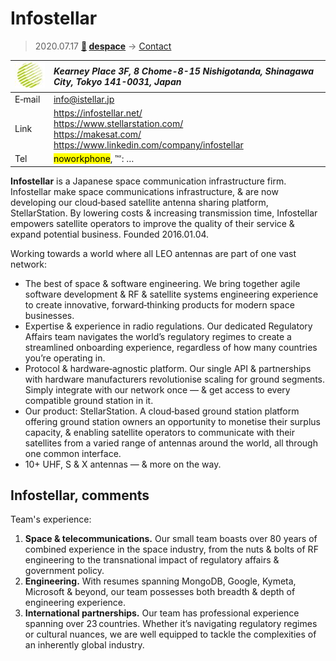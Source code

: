 # Infostellar
> 2020.07.17 **[🚀](../index/index.md) [despace](index.md)** → [Contact](contact.md)

|[![](f/contact/i/infostellar_logo1_thumb.jpg)](f/contact/i/infostellar_logo1.png)|*Kearney Place 3F, 8 Chome-8-15 Nishigotanda, Shinagawa City, Tokyo 141-0031, Japan*|
|:--|:--|
|E‑mail| <info@istellar.jp> |
|Link| <https://infostellar.net/><br> <https://www.stellarstation.com/><br> <https://makesat.com/><br> <https://www.linkedin.com/company/infostellar> |
|Tel| <mark>noworkphone</mark>, ℻: … |

**Infostellar** is a Japanese space communication infrastructure firm. Infostellar make space communications infrastructure, & are now developing our cloud‑based satellite antenna sharing platform, StellarStation. By lowering costs & increasing transmission time, Infostellar empowers satellite operators to improve the quality of their service & expand potential business. Founded 2016.01.04.

Working towards a world where all LEO antennas are part of one vast network:

   - The best of space & software engineering. We bring together agile software development & RF & satellite systems engineering experience to create innovative, forward‑thinking products for modern space businesses.
   - Expertise & experience in radio regulations. Our dedicated Regulatory Affairs team navigates the world’s regulatory regimes  to create a streamlined onboarding experience, regardless of how many countries you’re operating in.
   - Protocol & hardware‑agnostic platform. Our single API & partnerships with hardware manufacturers revolutionise scaling for ground segments. Simply integrate with our network once — & get access to every compatible ground station in it.
   - Our product: StellarStation. A cloud‑based ground station platform offering ground station owners an opportunity to monetise their surplus capacity, & enabling satellite operators to communicate with their satellites from a varied range of antennas around the world, all through one common interface.
   - 10+ UHF, S & X antennas — & more on the way.


<p style="page-break-after:always"> </p>

## Infostellar, comments


Team's experience:

   1. **Space & telecommunications.** Our small team boasts over 80 years of combined experience in the space industry, from the nuts & bolts of RF engineering to the transnational impact of regulatory affairs & government policy.
   1. **Engineering.** With resumes spanning MongoDB, Google, Kymeta, Microsoft & beyond, our team possesses both breadth & depth of engineering experience.
   1. **International partnerships.** Our team has professional experience spanning over 23 countries. Whether it’s navigating regulatory regimes or cultural nuances, we are well equipped to tackle the complexities of an inherently global industry.

